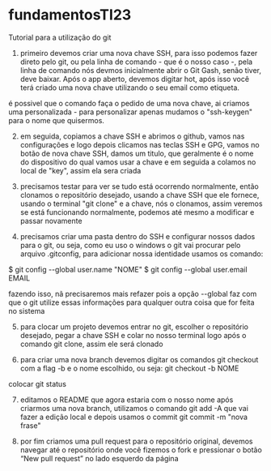 # fundamentosTI23

Tutorial para a utilização do git

1. primeiro devemos criar uma nova chave SSH, para isso podemos fazer direto pelo git, ou pela linha de comando - que é o nosso caso -, pela linha de comando nós devmos inicialmente abrir o Git Gash, senão tiver, deve baixar. Após o app aberto, devemos digitar hot, após isso você terá criado uma nova chave utilizando o seu email como etiqueta.

é possivel que o comando faça o pedido de uma nova chave, ai criamos uma personalizada - para personalizar apenas mudamos o "ssh-keygen" para o nome que quisermos.

2. em seguida, copiamos a chave SSH e abrimos o github, vamos nas configurações e logo depois clicamos nas teclas SSH e GPG, vamos no botão de nova chave SSH, damos um titulo, que geralmente é o nome do dispositivo do qual vamos usar a chave e em seguida a colamos no local de "key", assim ela sera criada

3. precisamos testar para ver se tudo está ocorrendo normalmente, então clonamos o repositório desejado, usando a chave SSH que ele fornece, usando o terminal "git clone" e a chave, nós o clonamos, assim veremos se está funcionando normalmente, podemos até mesmo a modificar e passar novamente

4. precisamos criar uma pasta dentro do SSH e configurar nossos dados para o git, ou seja, como eu uso o windows o git vai procurar pelo arquivo .gitconfig, para adicionar nossa identidade usamos os comando:

$ git config --global user.name "NOME"
$ git config --global user.email EMAIL

fazendo isso, nã precisaremos mais refazer pois a opção --global faz com que o git utilize essas informações para qualquer outra coisa que for feita no sistema

5. para clocar um projeto devemos entrar no git, escolher o repositório desejado, pegar a chave SSH e colar no nosso terminal logo após o comando git clone, assim ele será clonado

6. para criar uma nova branch devemos digitar os comandos git checkout com a flag -b e o nome escolhido, ou seja: git checkout -b NOME

colocar git status

7. editamos o README que agora estaria com o nosso nome após criarmos uma nova branch, utilizamos o comando git add -A que vai fazer a edição local e depois usamos o commit git commit -m "nova frase"

8. por fim criamos uma pull request para o repositório original, devemos navegar até o repositório onde você fizemos o fork e pressionar o botão “New pull request” no lado esquerdo da página
